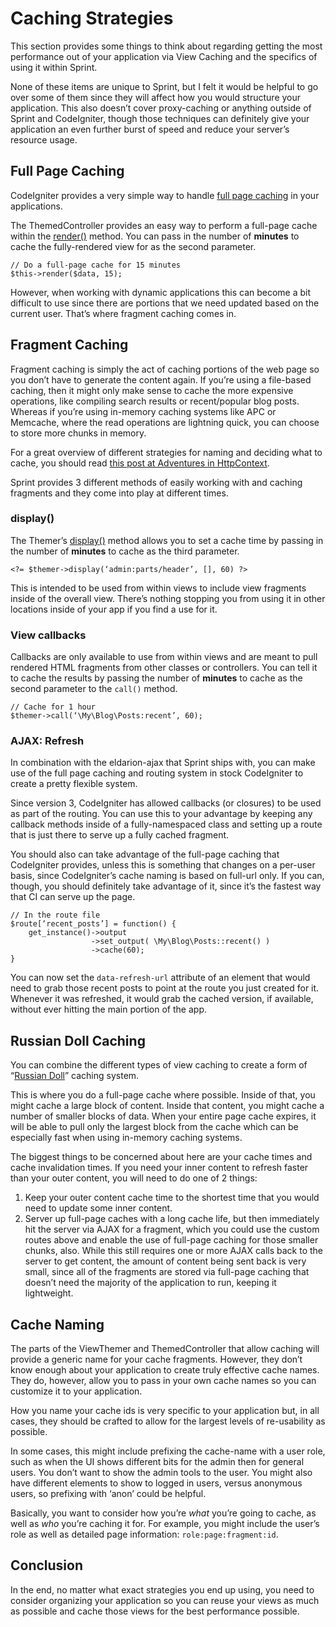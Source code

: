 # Caching Strategies

This section provides some things to think about regarding getting the most performance out of your application via View Caching and the specifics of using it within Sprint.

None of these items are unique to Sprint, but I felt it would be helpful to go over some of them since they will affect how you would structure your application. This also doesn’t cover proxy-caching or anything outside of Sprint and CodeIgniter, though those techniques can definitely give your application an even further burst of speed and reduce your server’s resource usage.

## Full Page Caching
CodeIgniter provides a very simple way to handle [full page caching](http://www.codeigniter.com/userguide3/libraries/output.html#CI_Output.cache) in your applications. 

The ThemedController provides an easy way to perform a full-page cache within the [render()](general/themes#render()) method. You can pass in the number of **minutes** to cache the fully-rendered view for as the second parameter.

	// Do a full-page cache for 15 minutes
	$this->render($data, 15);

However, when working with dynamic applications this can become a bit difficult to use since there are portions that we need updated based on the current user. That’s where fragment caching comes in.

## Fragment Caching
Fragment caching is simply the act of caching portions of the web page so you don’t have to generate the content again. If you’re using a file-based caching, then it might only make sense to cache the more expensive operations, like compiling search results or recent/popular blog posts. Whereas if you’re using in-memory caching systems like APC or Memcache, where the read operations are lightning quick, you can choose to store more chunks in memory.

For a great overview of different strategies for naming and deciding what to cache, you should read [this post at Adventures in HttpContext](http://blog.michaelhamrah.com/2012/08/effective-caching-strategies-understanding-http-fragment-and-object-caching/).

Sprint provides 3 different methods of easily working with and caching fragments and they come into play at different times.

### display()
The Themer’s [display()](general/themes#themed_views) method allows you to set a cache time by passing in the number of **minutes** to cache as the third parameter.

	<?= $themer->display(‘admin:parts/header’, [], 60) ?>

This is intended to be used from within views to include view fragments inside of the overall view. There’s nothing stopping you from using it in other locations inside of your app if you find a use for it.

### View callbacks
Callbacks are only available to use from within views and are meant to pull rendered HTML fragments from other classes or controllers. You can tell it to cache the results by passing the number of **minutes** to cache as the second parameter to the `call()` method.

	// Cache for 1 hour
	$themer->call(‘\My\Blog\Posts:recent’, 60);

### AJAX: Refresh
In combination with the eldarion-ajax that Sprint ships with, you can make use of the full page caching and routing system in stock CodeIgniter to create a pretty flexible system.

Since version 3, CodeIgniter has allowed callbacks (or closures) to be used as part of the routing. You can use this to your advantage by keeping  any callback methods inside of a fully-namespaced class and setting up a route that is just there to serve up a fully cached fragment.

You should also can take advantage of the full-page caching that CodeIgniter provides, unless this is something that changes on a per-user basis, since CodeIgniter’s cache naming is based on full-url only. If you can, though, you should definitely take advantage of it, since it’s the fastest way that CI can serve up the page.

	// In the route file
	$route[‘recent_posts’] = function() {
		get_instance()->output
					  ->set_output( \My\Blog\Posts::recent() )
					  ->cache(60);
	}

You can now set the `data-refresh-url` attribute of an element that would need to grab those recent posts to point at the route you just created for it. Whenever it was refreshed, it would grab the cached version, if available, without ever hitting the main portion of the app.

## Russian Doll Caching
You can combine the different types of view caching to create a form of “[Russian Doll](https://signalvnoise.com/posts/3112-how-basecamp-next-got-to-be-so-damn-fast-without-using-much-client-side-ui)” caching system.

This is  where you do a full-page cache where possible. Inside of that, you might cache a large block of content. Inside that content, you might cache a number of smaller blocks of data. When your entire page cache expires, it will be able to pull only the largest block from the cache which can be especially fast when using in-memory caching systems.

The biggest things to be concerned about here are your cache times and cache invalidation times. If you need your inner content to refresh faster than your outer content, you will need to do one of 2 things:

1) Keep your outer content cache time to the shortest time that you would need to update some inner content.
2) Server up full-page caches with a long cache life, but then immediately hit the server via AJAX for a fragment, which you could use the custom routes above and enable the use of full-page caching for those smaller chunks, also. While this still requires one or more AJAX calls back to the server to get content, the amount of content being sent back is very small, since all of the fragments are stored via full-page caching that doesn’t need the majority of the application to run, keeping it lightweight.

## Cache Naming
The parts of the ViewThemer and ThemedController that allow caching will provide a generic name for your cache fragments. However, they don’t know enough about your application to create truly effective cache names. They do, however, allow you to pass in your own cache names so you can customize it to your application.

How you name your cache ids is very specific to your application but, in all cases, they should be crafted to allow for the largest levels of re-usability as possible.

In some cases, this might include prefixing the cache-name with a user role, such as when the UI shows different bits for the admin then for general users. You don’t want to show the admin tools to the user. You might also have different elements to show to logged in users, versus anonymous users, so prefixing with ‘anon’ could be helpful.

Basically, you want to consider how you’re *what* you’re going to cache, as well as *who* you’re caching it for. For example, you might include the user’s role as well as detailed page information: `role:page:fragment:id`.

## Conclusion
In the end, no matter what exact strategies you end up using, you need to consider organizing your application so you can reuse your views as much as possible and cache those views for the best performance possible.
